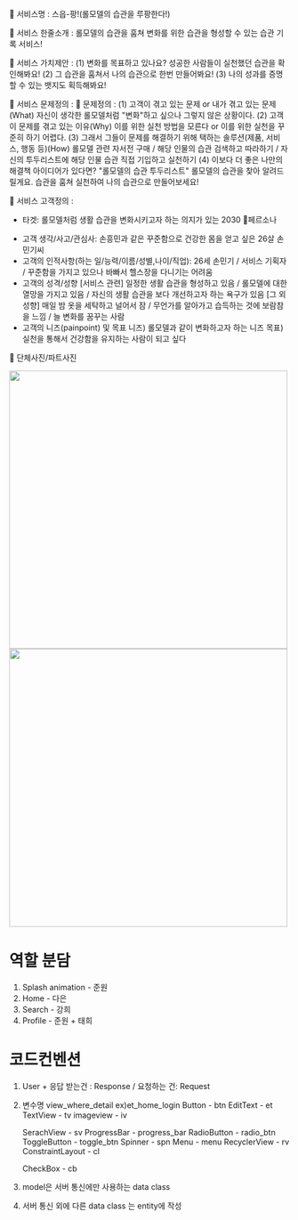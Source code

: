 🔔 서비스명 : 스읍-팡!(롤모델의 습관을 루팡한다!)

🔔 서비스 한줄소개 : 롤모델의 습관을 훔쳐 변화를 위한 습관을 형성할 수 있는 습관 기록 서비스!

🔔 서비스 가치제안 : 
(1) 변화를 목표하고 있나요? 성공한 사람들이 실천했던 습관을 확인해봐요!
(2) 그 습관을 훔쳐서 나의 습관으로 한번 만들어봐요!
(3) 나의 성과를 증명할 수 있는 뱃지도 획득해봐요!

🔔 서비스 문제정의 :
 📌 문제정의 : 
(1) 고객이 겪고 있는 문제 or 내가 겪고 있는 문제(What)
		자신이 생각한 롤모델처럼 "변화"하고 싶으나 그렇지 않은 상황이다.
(2) 고객이 문제를 겪고 있는 이유(Why)
		이를 위한 실천 방법을 모른다 or 이를 위한 실천을 꾸준히 하기 어렵다.
(3) 그래서 그들이 문제를 해결하기 위해 택하는 솔루션(제품, 서비스, 행동 등)(How)
		롤모델 관련 자서전 구매 / 해당 인물의 습관 검색하고 따라하기 / 자신의 투두리스트에 해당 인물 습관 직접 기입하고 실천하기
(4) 이보다 더 좋은 나만의 해결책 아이디어가 있다면?
		"롤모델의 습관 투두리스트"
		롤모델의 습관을 찾아 알려드릴게요. 습관을 훔쳐 실천하여 나의 습관으로 만들어보세요!

🔔 서비스 고객정의 :
* 타겟: 롤모델처럼 생활 습관을 변화시키고자 하는 의지가 있는 2030
📌페르소나
- 고객 생각/사고/관심사: 손흥민과 같은 꾸준함으로 건강한 몸을 얻고 싶은 26살 손민기씨
- 고객의 인적사항(하는 일/능력/이름/성별,나이/직업):
26세 손민기 / 서비스 기획자 / 꾸준함을 가지고 있으나 바빠서 헬스장을 다니기는 어려움 
- 고객의 성격/성향
[서비스 관련]
일정한 생활 습관을 형성하고 있음 / 롤모델에 대한 열망을 가지고 있음 / 자신의 생활 습관을 보다 개선하고자 하는 욕구가 있음
[그 외 성향]
매일 밤 옷을 세탁하고 널어서 잠 / 무언가를 알아가고 습득하는 것에 보람참을 느낌 / 늘 변화를 꿈꾸는 사람
- 고객의 니즈(painpoint) 및 목표
니즈) 롤모델과 같이 변화하고자 하는 니즈
목표) 실천을 통해서 건강함을 유지하는 사람이 되고 싶다

📸 단체사진/파트사진

<image width="500" src ="https://user-images.githubusercontent.com/77060011/202864365-4fb15664-52da-41f2-9cc0-b3335bd4a694.jpg">
<image width="500" src ="https://user-images.githubusercontent.com/77060011/202864467-9ef75429-9e45-4876-8c6a-3bd0f3383f61.jpeg">


# 역할 분담

1. Splash animation - 준원
2. Home - 다은
3. Search - 강희
4. Profile - 준원 + 태희

# 코드컨벤션

1. User + 응답 받는건 : Response / 요청하는 건: Request
2. 변수명 view_where_detail ex)et_home_login
Button - btn
EditText - et
TextView - tv
imageview - iv
    
    SerachView - sv
    ProgressBar - progress_bar
    RadioButton - radio_btn
    ToggleButton - toggle_btn
    Spinner - spn
    Menu - menu
    RecyclerView - rv
    ConstraintLayout - cl
    
    CheckBox - cb
    
3. model은 서버 통신에만 사용하는 data class
4. 서버 통신 외에 다른 data class 는 entity에 작성



